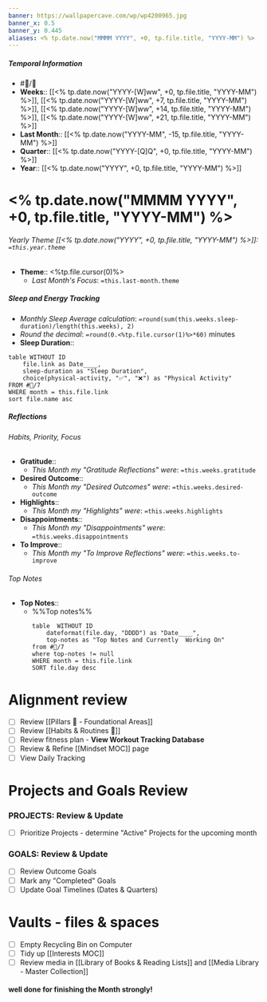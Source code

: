 ```yaml
---
banner: https://wallpapercave.com/wp/wp4200965.jpg
banner_x: 0.5
banner_y: 0.445
aliases: <% tp.date.now("MMMM YYYY", +0, tp.file.title, "YYYY-MM") %>
---
```

##### Temporal Information
- #📓/📆 
- **Weeks**:: [[<% tp.date.now("YYYY-[W]ww", +0, tp.file.title, "YYYY-MM") %>]], [[<% tp.date.now("YYYY-[W]ww", +7, tp.file.title, "YYYY-MM") %>]], [[<% tp.date.now("YYYY-[W]ww", +14, tp.file.title, "YYYY-MM") %>]], [[<% tp.date.now("YYYY-[W]ww", +21, tp.file.title, "YYYY-MM") %>]]
- **Last Month**:: [[<% tp.date.now("YYYY-MM", -15, tp.file.title, "YYYY-MM") %>]]
- **Quarter**:: [[<% tp.date.now("YYYY-[Q]Q", +0, tp.file.title, "YYYY-MM") %>]]
- **Year**:: [[<% tp.date.now("YYYY", +0, tp.file.title, "YYYY-MM") %>]]

# <% tp.date.now("MMMM YYYY", +0, tp.file.title, "YYYY-MM") %>
###### Yearly Theme [[<% tp.date.now("YYYY", +0, tp.file.title, "YYYY-MM") %>]]: *`=this.year.theme`* 
- **Theme**:: <%tp.file.cursor(0)%>
	- *Last Month's Focus*: `=this.last-month.theme`
##### Sleep and Energy Tracking
- *Monthly Sleep Average calculation*: `=round(sum(this.weeks.sleep-duration)/length(this.weeks), 2)` 
- *Round the decimal*: `=round(0.<%tp.file.cursor(1)%>*60)` minutes
- **Sleep Duration**:: 
```dataview
table WITHOUT ID
	file.link as Date____, 
	sleep-duration as "Sleep Duration",
	choice(physical-activity, "✅", "❌") as "Physical Activity"
FROM #📓/7 
WHERE month = this.file.link
sort file.name asc
```

##### Reflections
###### Habits, Priority, Focus
- **Gratitude**:: 
	- *This Month my "Gratitude Reflections" were*: `=this.weeks.gratitude`
- **Desired Outcome**:: 
	- *This Month my "Desired Outcomes" were*: `=this.weeks.desired-outcome`
- **Highlights**:: 
	- *This Month my "Highlights" were*: `=this.weeks.highlights`
- **Disappointments**:: 
	- *This Month my "Disappointments" were*: `=this.weeks.disappointments`
- **To Improve**:: 
	- *This Month my "To Improve  Reflections" were*: `=this.weeks.to-improve`

###### Top Notes
- **Top Notes**:: 
	- %%Top notes%%
		```dataview
		table  WITHOUT ID 
			dateformat(file.day, "DDDD") as "Date____", 
			top-notes as "Top Notes and Currently  Working On"
		from #📓/7 
		where top-notes != null
		WHERE month = this.file.link
		SORT file.day desc
		```

# Alignment review
- [ ] Review [[Pillars 🔺 - Foundational Areas]] 
- [ ] Review [[Habits & Routines 🧬]] 
- [ ] Review fitness plan - **View Workout Tracking Database**
- [ ] Review & Refine [[Mindset MOC]] page
- [ ] View Daily Tracking

# Projects and Goals Review
### PROJECTS: **Review & Update**
- [ ] Prioritize Projects - determine "Active" Projects for the upcoming month
### GOALS: **Review & Update**
- [ ] Review Outcome Goals
- [ ] Mark any "Completed" Goals
- [ ] Update Goal Timelines (Dates & Quarters)

# Vaults - files & spaces
- [ ] Empty Recycling Bin on Computer
- [ ] Tidy up [[Interests MOC]]
- [ ] Review media in [[Library of Books & Reading Lists]] and [[Media Library - Master Collection]]

#### well done for finishing the Month strongly!

